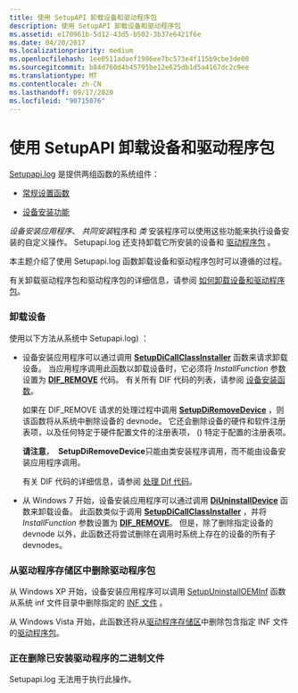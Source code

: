 ```yaml
---
title: 使用 SetupAPI 卸载设备和驱动程序包
description: 使用 SetupAPI 卸载设备和驱动程序包
ms.assetid: e170961b-5d12-43d5-b502-3b37e6421f6e
ms.date: 04/20/2017
ms.localizationpriority: medium
ms.openlocfilehash: 1ee0511adaef1986ee7bc573e4f115b9cbe3de00
ms.sourcegitcommit: b84d760d4b45795be12e625db1d5a4167dc2c9ee
ms.translationtype: MT
ms.contentlocale: zh-CN
ms.lasthandoff: 09/17/2020
ms.locfileid: "90715076"
---
```

# <a name="using-setupapi-to-uninstall-devices-and-driver-packages"></a>使用 SetupAPI 卸载设备和驱动程序包


[Setupapi.log](setupapi.md) 是提供两组函数的系统组件：

-   [常规设置函数](/previous-versions/ff544985(v=vs.85))

-   [设备安装功能](/previous-versions/ff541299(v=vs.85))

*设备安装应用程序*、 *共同安装*程序和 *类* 安装程序可以使用这些功能来执行设备安装的自定义操作。 Setupapi.log 还支持卸载它所安装的设备和 [驱动程序包](driver-packages.md) 。

本主题介绍了使用 Setupapi.log 函数卸载设备和驱动程序包时可以遵循的过程。

有关卸载驱动程序包和驱动程序包的详细信息，请参阅 [如何卸载设备和驱动程序包](how-devices-and-driver-packages-are-uninstalled.md)。

### <a name="uninstalling-the-device"></a><a href="" id="uninstalling-the-device"></a> 卸载设备

使用以下方法从系统中 Setupapi.log) ：

-   设备安装应用程序可以通过调用 [**SetupDiCallClassInstaller**](/windows/win32/api/setupapi/nf-setupapi-setupdicallclassinstaller) 函数来请求卸载设备。 当应用程序调用此函数以卸载设备时，它必须将 *InstallFunction* 参数设置为 [**DIF_REMOVE**](./dif-remove.md) 代码。  有关所有 DIF 代码的列表，请参阅 [设备安装函数](/previous-versions/ff541307(v=vs.85))。

    如果在 DIF_REMOVE 请求的处理过程中调用 [**SetupDiRemoveDevice**](/windows/win32/api/setupapi/nf-setupapi-setupdiremovedevice) ，则该函数将从系统中删除设备的 devnode。 它还会删除设备的硬件和软件注册表项，以及任何特定于硬件配置文件的注册表项， () 特定于配置的注册表项。

    **请注意**，  **SetupDiRemoveDevice**只能由类安装程序调用，而不能由设备安装应用程序调用。

    有关 DIF 代码的详细信息，请参阅 [处理 Dif 代码](handling-dif-codes.md)。

-   从 Windows 7 开始，设备安装应用程序可以通过调用 [**DiUninstallDevice**](/windows/win32/api/newdev/nf-newdev-diuninstalldevice) 函数来卸载设备。 此函数类似于调用 [**SetupDiCallClassInstaller**](/windows/win32/api/setupapi/nf-setupapi-setupdicallclassinstaller) ，并将 *InstallFunction* 参数设置为 [**DIF_REMOVE**](./dif-remove.md)。 但是，除了删除指定设备的 devnode 以外，此函数还将尝试删除在调用时系统上存在的设备的所有子 devnodes。

### <a name="deleting-a-driver-package-from-the-driver-store"></a><a href="" id="deleting-a-driver-package-from-the-driver-store"></a> 从驱动程序存储区中删除驱动程序包

从 Windows XP 开始，设备安装应用程序可以调用 [SetupUninstallOEMInf](https://go.microsoft.com/fwlink/p/?linkid=169503) 函数从系统 inf 文件目录中删除指定的 [INF 文件](overview-of-inf-files.md) 。

从 Windows Vista 开始，此函数还将从[驱动程序存储区](driver-store.md)中删除包含指定 INF 文件的[驱动程序包](driver-packages.md)。

### <a name="deleting-the-binary-files-of-the-installed-driver"></a><a href="" id="deleting-the-binary-files-of-the-installed-driver"></a> 正在删除已安装驱动程序的二进制文件

Setupapi.log 无法用于执行此操作。

 

